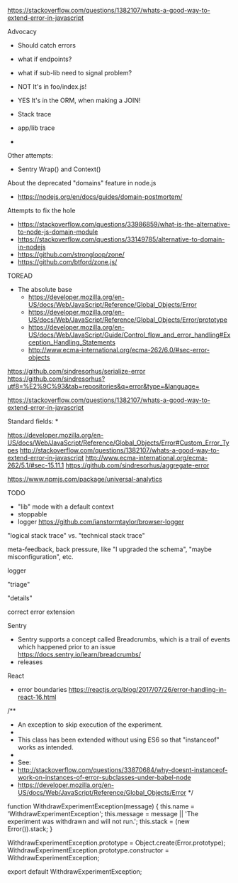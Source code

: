 https://stackoverflow.com/questions/1382107/whats-a-good-way-to-extend-error-in-javascript


Advocacy
* Should catch errors
* what if endpoints?
* what if sub-lib need to signal problem?
* NOT It's in foo/index.js!
* YES It's in the ORM, when making a JOIN!



* Stack trace
* app/lib trace
*

Other attempts:
* Sentry Wrap() and Context()

About the deprecated "domains" feature in node.js
* https://nodejs.org/en/docs/guides/domain-postmortem/

Attempts to fix the hole
* https://stackoverflow.com/questions/33986859/what-is-the-alternative-to-node-js-domain-module
* https://stackoverflow.com/questions/33149785/alternative-to-domain-in-nodejs
* https://github.com/strongloop/zone/
* https://github.com/btford/zone.js/


TOREAD

* The absolute base
  * https://developer.mozilla.org/en-US/docs/Web/JavaScript/Reference/Global_Objects/Error
  * https://developer.mozilla.org/en-US/docs/Web/JavaScript/Reference/Global_Objects/Error/prototype
  * https://developer.mozilla.org/en-US/docs/Web/JavaScript/Guide/Control_flow_and_error_handling#Exception_Handling_Statements
  * http://www.ecma-international.org/ecma-262/6.0/#sec-error-objects

https://github.com/sindresorhus/serialize-error
https://github.com/sindresorhus?utf8=%E2%9C%93&tab=repositories&q=error&type=&language=


https://stackoverflow.com/questions/1382107/whats-a-good-way-to-extend-error-in-javascript


Standard fields:
*

https://developer.mozilla.org/en-US/docs/Web/JavaScript/Reference/Global_Objects/Error#Custom_Error_Types
      http://stackoverflow.com/questions/1382107/whats-a-good-way-to-extend-error-in-javascript
      http://www.ecma-international.org/ecma-262/5.1/#sec-15.11.1
      https://github.com/sindresorhus/aggregate-error


https://www.npmjs.com/package/universal-analytics


TODO
* "lib" mode with a default context
* stoppable
* logger https://github.com/ianstormtaylor/browser-logger


"logical stack trace" vs. "technical stack trace"

meta-feedback, back pressure, like "I upgraded the schema", "maybe misconfiguration", etc.

logger

"triage"

"details"

correct error extension

Sentry
* Sentry supports a concept called Breadcrumbs, which is a trail of events which happened prior to an issue https://docs.sentry.io/learn/breadcrumbs/
* releases

React
* error boundaries https://reactjs.org/blog/2017/07/26/error-handling-in-react-16.html


/**
 * An exception to skip execution of the experiment.
 *
 * This class has been extended without using ES6 so that "instanceof" works as intended.
 *
 * See:
 * http://stackoverflow.com/questions/33870684/why-doesnt-instanceof-work-on-instances-of-error-subclasses-under-babel-node
 * https://developer.mozilla.org/en-US/docs/Web/JavaScript/Reference/Global_Objects/Error
 */

function WithdrawExperimentException(message) {
  this.name = 'WithdrawExperimentException';
  this.message = message || 'The experiment was withdrawn and will not run.';
  this.stack = (new Error()).stack;
}

WithdrawExperimentException.prototype = Object.create(Error.prototype);
WithdrawExperimentException.prototype.constructor = WithdrawExperimentException;

export default WithdrawExperimentException;
